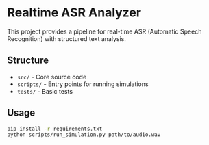 # Realtime ASR Analyzer

This project provides a pipeline for real-time ASR (Automatic Speech Recognition) with structured text analysis.

## Structure
- `src/` - Core source code
- `scripts/` - Entry points for running simulations
- `tests/` - Basic tests

## Usage
```bash
pip install -r requirements.txt
python scripts/run_simulation.py path/to/audio.wav
```
